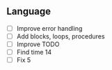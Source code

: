 ## Language
- [ ] Improve error handling
- [ ] Add blocks, loops, procedures
- [ ] Improve TODO
- [ ] Find time 14
- [ ] Fix 5
